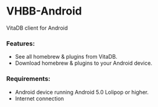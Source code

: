 # VHBB-Android
VitaDB client for Android

### Features:
- See all homebrew & plugins from VitaDB.
- Download homebrew & plugins to your Android device.

### Requirements:
- Android device running Android 5.0 Lolipop or higher.
- Internet connection
